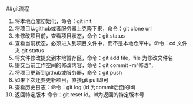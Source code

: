 ##git流程
1. 将本地仓库初始化，命令：git init
2. 将项目从github或者服务器上克隆下来，命令：git clone url
3. 未修改项目前，查看项目状态，命令：git status
4. 查看当前状态，必须进入到项目文件中，而不是本地仓库中。命令：cd 文件夹  git status
5. 将文件修改提交到本地暂存区，命令：git add file，file 为修改文件名
6. 提交当前工作空间的修改内容，命令：git commit -m“修改”，
7. 将项目更新到github或服务器，命令：git push
8. 如果下次还要更新项目，直接git pull即可
9. 查看历史日志：命令：git log   (id 为commit后面的id)
10. 返回特定版本 命令：git reset id。id为返回的特定版本号